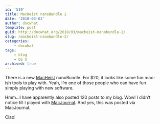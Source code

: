 ```yaml
---
id: '519'
title: MacHeist nanoBundle 2
date: '2010-03-03'
author: docwhat
template: post
guid: http://docwhat.org/2010/03/macheist-nanobundle-2/
slug: /macheist-nanobundle-2/
categories:
    - docwhat
tags:
    - blog
    - OS X
archived: true
---
```


There is a new <a href="http://macheist.com/">MacHeist</a> nanoBundle. For
\$20, it looks like some fun mac-ish tools to play with. Yeah, I’m one of
those people who can have fun simply playing with new software.

Hmm...I have apparently also posted 120 posts to my blog. Wow! I didn’t notice
till I played with
<a href="http://www.marinersoftware.com/sitepage.php?page=85">MacJournal</a>.
And yes, this was posted via MacJournal.

Ciao!
